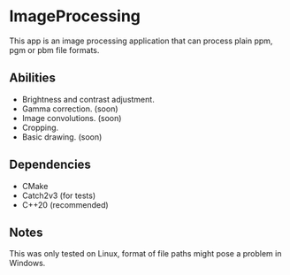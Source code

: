 # ImageProcessing
This app is an image processing application that can process plain ppm, pgm or pbm file formats.

## Abilities
* Brightness and contrast adjustment. 
* Gamma correction. (soon)
* Image convolutions. (soon)
* Cropping.
* Basic drawing. (soon)

## Dependencies
* CMake
* Catch2v3 (for tests)
* C++20 (recommended)

## Notes
This was only tested on Linux, format of file paths might pose a problem in Windows.